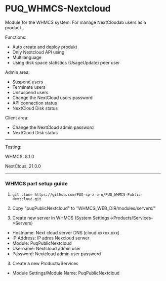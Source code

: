 # PUQ_WHMCS-Nextcloud

Module for the WHMCS system.
For manage NextCloudab users as a product.

Functions:

- Auto create and deploy produkt
- Only Nextcloud API using
- Multilanguage
- Using disk space statistics (UsageUpdate) peer user

Admin area:

- Suspend users
- Terminate users
- Unsuspend users
- Change the NextCloud users password
- API connection status
- NextCloud Disk status

Client area:

- Change the NextCloud admin password
- NextCloud Disk status
---------------------------------------------------------------
Testing:

WHMCS: 8.1.0

NextClous: 21.0.0

--------------------------------------------------------------
### WHMCS part setup guide
1. ```git clone https://github.com/PUQ-sp-z-o-o/PUQ_WHMCS-Public-Nextcloud.git```
2. Copy "puqPublicNextcloud" to "WHMCS_WEB_DIR/modules/servers/"

2. Create new server in WHMCS (System Settings->Products/Services->Servers)  
- Hostname: Next cloud server DNS (cloud.xxxxx.xxx)
- IP Address: IP adres Nexcloud serwer
- Module: PuqPublicNextcloud
- Username: Nextcloud admin user
- Password: Nextcloud admin user password

3. Create a new Products/Services
- Module Settings/Module Name: PuqPublicNextcloud
